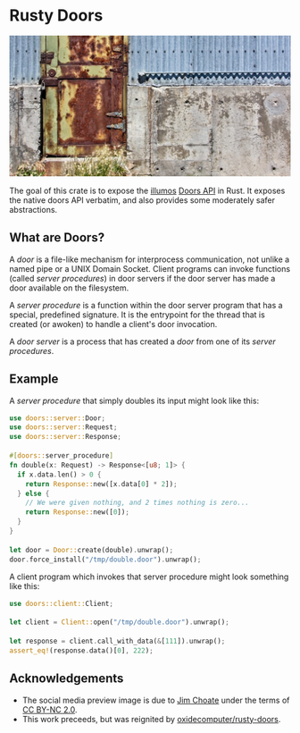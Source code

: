 # Rusty Doors
![](https://github.com/robertdfrench/rusty-doors/raw/HEAD/etc/social_media_preview.jpg)

The goal of this crate is to expose the [illumos][1] [Doors API][2] in
Rust. It exposes the native doors API verbatim, and also provides some
moderately safer abstractions.

## What are Doors?
A *door* is a file-like mechanism for interprocess communication, not
unlike a named pipe or a UNIX Domain Socket. Client programs can invoke
functions (called *server procedures*) in door servers if the door
server has made a door available on the filesystem.

A *server procedure* is a function within the door server program that
has a special, predefined signature. It is the entrypoint for the thread
that is created (or awoken) to handle a client's door invocation.

A *door server* is a process that has created a *door* from one of its
*server procedures*.

## Example

A *server procedure* that simply doubles its input might look like this:

```rust
use doors::server::Door;
use doors::server::Request;
use doors::server::Response;

#[doors::server_procedure]
fn double(x: Request) -> Response<[u8; 1]> {
  if x.data.len() > 0 {
    return Response::new([x.data[0] * 2]);
  } else {
    // We were given nothing, and 2 times nothing is zero...
    return Response::new([0]);
  }
}

let door = Door::create(double).unwrap();
door.force_install("/tmp/double.door").unwrap();
```

A client program which invokes that server procedure might look
something like this:

```rust
use doors::client::Client;

let client = Client::open("/tmp/double.door").unwrap();

let response = client.call_with_data(&[111]).unwrap();
assert_eq!(response.data()[0], 222);
```

## Acknowledgements
* The social media preview image is due to [Jim Choate][4] under the
  terms of [CC BY-NC 2.0][5].
* This work preceeds, but was reignited by
  [oxidecomputer/rusty-doors][3].


<!-- REFERENCES -->
[1]: https://illumos.org/
[2]: https://github.com/robertdfrench/revolving-door
[3]: https://github.com/oxidecomputer/rusty-doors
[4]: https://www.flickr.com/photos/jimchoate/50854146398
[5]: https://creativecommons.org/licenses/by-nc/2.0/
